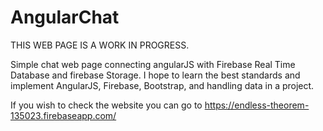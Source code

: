 # AngularChat
THIS WEB PAGE IS A WORK IN PROGRESS.

Simple chat web page connecting angularJS with Firebase Real Time Database and firebase Storage.
I hope to learn the best standards and implement AngularJS, Firebase, Bootstrap, and handling data in a project.

If you wish to check the website you can go to https://endless-theorem-135023.firebaseapp.com/
